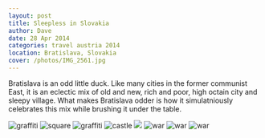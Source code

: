 ```yaml
---
layout: post
title: Sleepless in Slovakia
author: Dave
date: 28 Apr 2014
categories: travel austria 2014
location: Bratislava, Slovakia
cover: /photos/IMG_2561.jpg
---
```


Bratislava is an odd little duck.  Like many cities in the former communist East, it is an eclectic mix of old and new, rich and poor, high octain city and sleepy village.  What makes Bratislava odder is how it simulatniously celebrates this mix while brushing it under the table.

![graffiti](/photos/IMG_2543.jpg)
![square](/photos/IMG_2575.jpg)
![graffiti](/photos/IMG_2571.jpg)
![castle](/photos/IMG_2564.jpg)
![](/photos/IMG_2558.jpg)
![war](/photos/IMG_2619.jpg)
![war](/photos/IMG_2612.jpg)
![war](/photos/IMG_2620.jpg)
